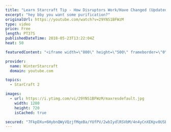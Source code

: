 ```yaml
---
title: "Learn Starcraft Tip - How Disruptors Work/Have Changed (Updated Patch 4.0 2018)"
excerpt: "hey bby you want some purification?"
originalUrl: https://youtube.com/watch?v=29YNS1BFWzM
type: video
price: Free
length: PT37S
publishedDateTime: 2018-05-23T13:22:04Z
heat: 50

featuredContent: "<iframe width=\"800\" height=\"500\" frameborder=\"0\" src=\"https://www.youtube.com/embed/29YNS1BFWzM\" allow=\"accelerometer; autoplay; encrypted-media; gyroscope; picture-in-picture\" allowfullscreen></iframe>"

provider:
  name: WinterStarcraft
  domain: youtube.com

topics:
  - StarCraft 2

images:
  - url: https://i.ytimg.com/vi/29YNS1BFWzM/maxresdefault.jpg
    width: 1280
    height: 720
    isCached: true

secured: "7FkpDXu+6HybnQWyVQzjfMqeBa/YUfPV/2wbIydlRSVbM/4n4yCnXEKpv0USBp84VorB7HfXpOJismbfxviaNkzPisvgQ+u5m2UfYoAGRRAPIBol8SIHK9ne2JQJocyJm/+57OuGX/GUwuzB/9IyIpuwTrJztqnW0UXE1/+uU8OWqMwH85Q0FUIaMEOS9kdBxOb+W0VJ/GZJK5TbkIeG2C76fE+J9807/vFT5sBhgsXYwk96k7QGVQ/3Vy7sATIvxUlYcgZpwdmJiY8W2oys/6dHpKdZMw1wrDApPmlCynRiOHIgjjzrku8cNAZrhgETwOsaRxU22oVu7kPr7A49t25DXsulgd3SQ+tgOWiWb0rUwEuyeHBI7r3UFH696C+PrY9HRvS/8pN6Kt+wO8arTR4Vo1vE4chut7sbRhwkK30=;FBPkpnqC5B/eOg3qjJ5buw=="
---
```


